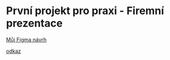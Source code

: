 # První projekt pro praxi - Firemní prezentace

[Můj Figma návrh](https://www.figma.com/file/PALLpyuEUZX0IXlZkn5kaH/L3---4P-projekt-(Copy)-Pelantov%C3%A1?node-id=0%3A1&t=KIYBK39fIBHy8OuK-1)


[odkaz](https://pslib-cz.github.io/2022l3web-pppp-vendulapelantova/)